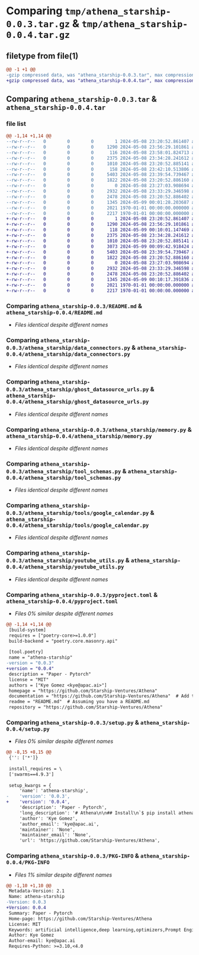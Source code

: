# Comparing `tmp/athena_starship-0.0.3.tar.gz` & `tmp/athena_starship-0.0.4.tar.gz`

## filetype from file(1)

```diff
@@ -1 +1 @@
-gzip compressed data, was "athena_starship-0.0.3.tar", max compression
+gzip compressed data, was "athena_starship-0.0.4.tar", max compression
```

## Comparing `athena_starship-0.0.3.tar` & `athena_starship-0.0.4.tar`

### file list

```diff
@@ -1,14 +1,14 @@
--rw-r--r--   0        0        0        1 2024-05-08 23:20:52.861407 athena_starship-0.0.3/LICENSE
--rw-r--r--   0        0        0     1290 2024-05-08 23:56:29.101861 athena_starship-0.0.3/README.md
--rw-r--r--   0        0        0      116 2024-05-08 23:58:01.824713 athena_starship-0.0.3/athena_starship/__init__.py
--rw-r--r--   0        0        0     2375 2024-05-08 23:34:28.241612 athena_starship-0.0.3/athena_starship/data_connectors.py
--rw-r--r--   0        0        0     1010 2024-05-08 23:20:52.885141 athena_starship-0.0.3/athena_starship/ghost_datasource_urls.py
--rw-r--r--   0        0        0      158 2024-05-08 23:42:10.513806 athena_starship-0.0.3/athena_starship/llama.py
--rw-r--r--   0        0        0     5403 2024-05-08 23:39:54.739467 athena_starship-0.0.3/athena_starship/memory.py
--rw-r--r--   0        0        0     1822 2024-05-08 23:20:52.886160 athena_starship-0.0.3/athena_starship/tool_schemas.py
--rw-r--r--   0        0        0        0 2024-05-08 23:27:03.908694 athena_starship-0.0.3/athena_starship/tools/__init__.py
--rw-r--r--   0        0        0     2932 2024-05-08 23:33:29.346598 athena_starship-0.0.3/athena_starship/tools/google_calendar.py
--rw-r--r--   0        0        0     2478 2024-05-08 23:20:52.886402 athena_starship-0.0.3/athena_starship/youtube_utils.py
--rw-r--r--   0        0        0     1345 2024-05-09 00:01:28.203687 athena_starship-0.0.3/pyproject.toml
--rw-r--r--   0        0        0     2021 1970-01-01 00:00:00.000000 athena_starship-0.0.3/setup.py
--rw-r--r--   0        0        0     2217 1970-01-01 00:00:00.000000 athena_starship-0.0.3/PKG-INFO
+-rw-r--r--   0        0        0        1 2024-05-08 23:20:52.861407 athena_starship-0.0.4/LICENSE
+-rw-r--r--   0        0        0     1290 2024-05-08 23:56:29.101861 athena_starship-0.0.4/README.md
+-rw-r--r--   0        0        0      118 2024-05-09 00:10:01.147469 athena_starship-0.0.4/athena_starship/__init__.py
+-rw-r--r--   0        0        0     2375 2024-05-08 23:34:28.241612 athena_starship-0.0.4/athena_starship/data_connectors.py
+-rw-r--r--   0        0        0     1010 2024-05-08 23:20:52.885141 athena_starship-0.0.4/athena_starship/ghost_datasource_urls.py
+-rw-r--r--   0        0        0     3073 2024-05-09 00:09:42.918424 athena_starship-0.0.4/athena_starship/llama.py
+-rw-r--r--   0        0        0     5403 2024-05-08 23:39:54.739467 athena_starship-0.0.4/athena_starship/memory.py
+-rw-r--r--   0        0        0     1822 2024-05-08 23:20:52.886160 athena_starship-0.0.4/athena_starship/tool_schemas.py
+-rw-r--r--   0        0        0        0 2024-05-08 23:27:03.908694 athena_starship-0.0.4/athena_starship/tools/__init__.py
+-rw-r--r--   0        0        0     2932 2024-05-08 23:33:29.346598 athena_starship-0.0.4/athena_starship/tools/google_calendar.py
+-rw-r--r--   0        0        0     2478 2024-05-08 23:20:52.886402 athena_starship-0.0.4/athena_starship/youtube_utils.py
+-rw-r--r--   0        0        0     1345 2024-05-09 00:10:17.391836 athena_starship-0.0.4/pyproject.toml
+-rw-r--r--   0        0        0     2021 1970-01-01 00:00:00.000000 athena_starship-0.0.4/setup.py
+-rw-r--r--   0        0        0     2217 1970-01-01 00:00:00.000000 athena_starship-0.0.4/PKG-INFO
```

### Comparing `athena_starship-0.0.3/README.md` & `athena_starship-0.0.4/README.md`

 * *Files identical despite different names*

### Comparing `athena_starship-0.0.3/athena_starship/data_connectors.py` & `athena_starship-0.0.4/athena_starship/data_connectors.py`

 * *Files identical despite different names*

### Comparing `athena_starship-0.0.3/athena_starship/ghost_datasource_urls.py` & `athena_starship-0.0.4/athena_starship/ghost_datasource_urls.py`

 * *Files identical despite different names*

### Comparing `athena_starship-0.0.3/athena_starship/memory.py` & `athena_starship-0.0.4/athena_starship/memory.py`

 * *Files identical despite different names*

### Comparing `athena_starship-0.0.3/athena_starship/tool_schemas.py` & `athena_starship-0.0.4/athena_starship/tool_schemas.py`

 * *Files identical despite different names*

### Comparing `athena_starship-0.0.3/athena_starship/tools/google_calendar.py` & `athena_starship-0.0.4/athena_starship/tools/google_calendar.py`

 * *Files identical despite different names*

### Comparing `athena_starship-0.0.3/athena_starship/youtube_utils.py` & `athena_starship-0.0.4/athena_starship/youtube_utils.py`

 * *Files identical despite different names*

### Comparing `athena_starship-0.0.3/pyproject.toml` & `athena_starship-0.0.4/pyproject.toml`

 * *Files 0% similar despite different names*

```diff
@@ -1,14 +1,14 @@
 [build-system]
 requires = ["poetry-core>=1.0.0"]
 build-backend = "poetry.core.masonry.api"
 
 [tool.poetry]
 name = "athena-starship"
-version = "0.0.3"
+version = "0.0.4"
 description = "Paper - Pytorch"
 license = "MIT"
 authors = ["Kye Gomez <kye@apac.ai>"]
 homepage = "https://github.com/Starship-Ventures/Athena"
 documentation = "https://github.com/Starship-Ventures/Athena"  # Add this if you have documentation.
 readme = "README.md"  # Assuming you have a README.md
 repository = "https://github.com/Starship-Ventures/Athena"
```

### Comparing `athena_starship-0.0.3/setup.py` & `athena_starship-0.0.4/setup.py`

 * *Files 0% similar despite different names*

```diff
@@ -8,15 +8,15 @@
 {'': ['*']}
 
 install_requires = \
 ['swarms==4.9.3']
 
 setup_kwargs = {
     'name': 'athena-starship',
-    'version': '0.0.3',
+    'version': '0.0.4',
     'description': 'Paper - Pytorch',
     'long_description': '# Athena\n\n## Install\n`$ pip install athena-starship`\n\n## Usage\n```bash\npython3 sam_altman.py\n```\n\n```python\nimport os\n\nfrom dotenv import load_dotenv\n\n# Import the OpenAIChat model and the Agent struct\nfrom swarms import Agent\nfrom athena_starship.llama import llama\nfrom athena_starship.memory import ChromaDB\nfrom athena_starship.tools.google_calendar import calendar\n\n# Load the environment variables\nload_dotenv()\n\n# Get the API key from the environment\napi_key = os.environ.get("OPENAI_API_KEY")\n\n# Initilaize the chromadb client\nchromadb = ChromaDB(\n    metric="cosine",\n    verbose=True,\n    n_results=3,\n)\n\n## Initialize the workflow\nagent = Agent(\n    llm=llama,\n    agent_name="Sam Altman",\n    agent_description="Sam Altman Agent, CEO of OpenAI.",\n    system_prompt="You\'re Sam Altman, CEO of OpenAI.",\n    max_loops="auto",\n    interactive=True,\n    autosave=True,\n    dashboard=True,\n    long_term_memory=chromadb,\n    stopping_token="<DONE>",\n    verbose=True,\n    tools=[calendar],\n)\n\n# Run the workflow on a task\nagent.run(\n    "What are the 3 traits you look for before investing in a seed"\n    " stage startup?"\n)\n\n```\n\n# License\nMIT\n\n\n# Todo\n- [ ] Make csv of few shot prompt examples for various tool usages\n- [ ] Make tools for airtable, google calendar, notion, gmail\n',
     'author': 'Kye Gomez',
     'author_email': 'kye@apac.ai',
     'maintainer': 'None',
     'maintainer_email': 'None',
     'url': 'https://github.com/Starship-Ventures/Athena',
```

### Comparing `athena_starship-0.0.3/PKG-INFO` & `athena_starship-0.0.4/PKG-INFO`

 * *Files 1% similar despite different names*

```diff
@@ -1,10 +1,10 @@
 Metadata-Version: 2.1
 Name: athena-starship
-Version: 0.0.3
+Version: 0.0.4
 Summary: Paper - Pytorch
 Home-page: https://github.com/Starship-Ventures/Athena
 License: MIT
 Keywords: artificial intelligence,deep learning,optimizers,Prompt Engineering
 Author: Kye Gomez
 Author-email: kye@apac.ai
 Requires-Python: >=3.10,<4.0
```

